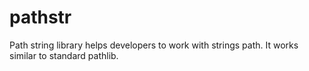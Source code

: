 # pathstr
Path string library helps developers to work with strings path. It works similar to standard pathlib.
